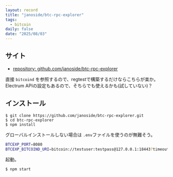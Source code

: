 ```yaml
---
layout: record
title: "janoside/btc-rpc-explorer"
tags:
  - bitcoin
daily: false
date: "2025/08/03"
---
```


## サイト

* [repository: github.com/janoside/btc-rpc-explorer](https://github.com/janoside/btc-rpc-explorer)

直接 `bitcoind` を参照するので、regtestで構築するだけならこちらが楽か。  
Electrum APIの設定もあるので、そちらでも使えるかも(試していない)？

## インストール

```console
$ git clone https://github.com/janoside/btc-rpc-explorer.git
$ cd btc-rpc-explorer
$ npm install
```

グローバルインストールしない場合は `.env`ファイルを使うのが無難そう。

```bash
BTCEXP_PORT=8080
BTCEXP_BITCOIND_URI=bitcoin://testuser:testpass@127.0.0.1:18443?timeout=10000
```

起動。

```console
$ npm start
```

